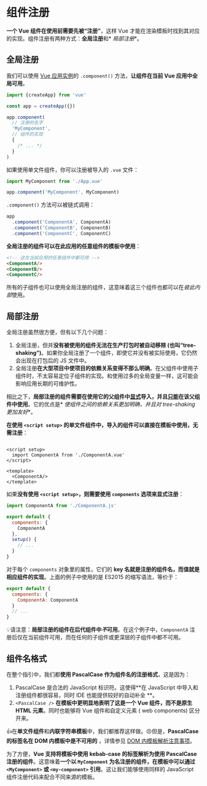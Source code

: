# 组件注册

**一个 Vue 组件在使用前需要先被“注册”**，这样 Vue 才能在渲染模板时找到其对应的实现。组件注册有两种方式：**全局注册**和*
*局部注册**。

## 全局注册

我们可以使用 [Vue 应用实例](../基础/创建一个应用.md)的 `.component()` 方法，**让组件在当前 Vue 应用中全局可用**。

```js
import {createApp} from 'vue'

const app = createApp({})

app.component(
  // 注册的名字
  'MyComponent',
  // 组件的实现
  {
    /* ... */
  }
)
```

如果使用单文件组件，你可以注册被导入的 `.vue` 文件：

```js
import MyComponent from './App.vue'

app.component('MyComponent', MyComponent)
```

`.component()` 方法可以被链式调用：

```js
app
  .component('ComponentA', ComponentA)
  .component('ComponentB', ComponentB)
  .component('ComponentC', ComponentC)
```

**全局注册的组件可以在此应用的任意组件的模板中使用**：

```html
<!-- 这在当前应用的任意组件中都可用 -->
<ComponentA/>
<ComponentB/>
<ComponentC/>
```

所有的子组件也可以使用全局注册的组件，这意味着这三个组件也都可以在*彼此内部*使用。

## 局部注册

全局注册虽然很方便，但有以下几个问题：

1. 全局注册，但并**没有被使用的组件无法在生产打包时被自动移除 (也叫“tree-shaking”)**。如果你全局注册了一个组件，即使它并没有被实际使用，它仍然会出现在打包后的
   JS 文件中。
2. 全局注册**在大型项目中使项目的依赖关系变得不那么明确**。在父组件中使用子组件时，不太容易定位子组件的实现。和使用过多的全局变量一样，这可能会影响应用长期的可维护性。

相比之下，**局部注册的组件需要在使用它的父组件中<u>显式</u>导入，并且<u>只能</u>在该父组件中使用**。它的优点是*
*使组件之间的依赖关系更加明确，并且对 tree-shaking 更加友好**。

**在使用 `<script setup>` 的单文件组件中，导入的组件可以直接在模板中使用，无需注册**：

```vue

<script setup>
  import ComponentA from './ComponentA.vue'
</script>

<template>
  <ComponentA/>
</template>
```

如果**没有使用 `<script setup>`，则需要使用 `components` 选项来显式注册**：

```js
import ComponentA from './ComponentA.js'

export default {
  components: {
    ComponentA
  },
  setup() {
    // ...
  }
}
```

对于每个 `components` 对象里的属性，它们的 **key 名就是注册的组件名，而值就是相应组件的实现**。上面的例子中使用的是 ES2015
的缩写语法，等价于：

```js
export default {
  components: {
    ComponentA: ComponentA
  }
  // ...
}
```

💡请注意：**局部注册的组件在后代组件中*不*可用**。在这个例子中，`ComponentA` 注册后仅在当前组件可用，而在任何的子组件或更深层的子组件中都不可用。

## 组件名格式

在整个指引中，我们都**使用 PascalCase 作为组件名的注册格式**，这是因为：

1. PascalCase 是合法的 JavaScript 标识符。这使得**在 JavaScript 中导入和注册组件都很容易，同时 IDE 也能提供较好的自动补全
   **。
2. `<PascalCase />` **在模板中更明显地表明了这是一个 Vue 组件，而不是原生 HTML 元素**。同时也能够将 Vue 组件和自定义元素 (
   web components) 区分开来。

👍在**单文件组件**和**内联字符串模板**中，我们都推荐这样做。😣但是，**PascalCase 的标签名在 DOM 内模板中是不可用的**
，详情参见 [DOM 内模板解析注意事项](../基础/组件基础.md#in-dom-template-parsing-caveats)。

为了方便，**Vue 支持将模板中使用 kebab-case 的标签解析为使用 PascalCase 注册的组件**。这意味着**一个以 `MyComponent`
为名注册的组件，在模板中可以通过 `<MyComponent>` 或 `<my-component>` 引用**。这让我们能够使用同样的 JavaScript
组件注册代码来配合不同来源的模板。